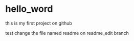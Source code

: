 # hello_word
this is my first project on github

test change the file named readme on readme_edit branch
